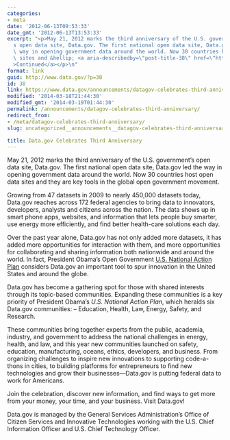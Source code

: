 ```yaml
---
categories:
- meta
date: '2012-06-13T09:53:33'
date_gmt: '2012-06-13T13:53:33'
excerpt: "<p>May 21, 2012 marks the third anniversary of the U.S. government\u2019\
  s open data site, Data.gov. The first national open data site, Data.gov led the\
  \ way in opening government data around the world. Now 30 countries host open data\
  \ sites and &hellip; <a aria-describedby=\"post-title-38\" href=\"https://www.data.gov/announcements/datagov-celebrates-third-anniversary\"\
  >Continued</a></p>\n"
format: link
guid: http://www.data.gov/?p=38
id: 38
link: https://www.data.gov/announcements/datagov-celebrates-third-anniversary
modified: '2014-03-18T21:44:30'
modified_gmt: '2014-03-19T01:44:30'
permalink: /announcements/datagov-celebrates-third-anniversary/
redirect_from:
- /meta/datagov-celebrates-third-anniversary/
slug: uncategorized__announcements__datagov-celebrates-third-anniversary

title: Data.gov Celebrates Third Anniversary
---
```


May 21, 2012 marks the third anniversary of the U.S. government’s open data site, Data.gov. The first national open data site, Data.gov led the way in opening government data around the world. Now 30 countries host open data sites and they are key tools in the global open government movement.

Growing from 47 datasets in 2009 to nearly 450,000 datasets today, Data.gov reaches across 172 federal agencies to bring data to innovators, developers, analysts and citizens across the nation. The data shows up in smart phone apps, websites, and information that lets people buy smarter, use energy more efficiently, and find better health-care solutions each day.

Over the past year alone, Data.gov has not only added more datasets, it has added more opportunities for interaction with them, and more opportunities for collaborating and sharing information both nationwide and around the world. In fact, President Obama’s Open Government [U.S. National Action Plan](http://www.opengovpartnership.org/sites/www.opengovpartnership.org/files/country_action_plans/US_National_Action_Plan_Final_2.pdf) considers Data.gov an important tool to spur innovation in the United States and around the globe.

Data.gov has become a gathering spot for those with shared interests through its topic-based communities. Expanding these communities is a key priority of President Obama’s *U.S. National Action Plan*, which heralds six Data.gov communities: – Education, Health, Law, Energy, Safety, and Research.

These communities bring together experts from the public, academia, industry, and government to address the national challenges in energy, health, and law, and this year new communities launched on safety, education, manufacturing, oceans, ethics, developers, and business. From organizing challenges to inspire new innovations to supporting code-a-thons in cities, to building platforms for entrepreneurs to find new technologies and grow their businesses—Data.gov is putting federal data to work for Americans.

Join the celebration, discover new information, and find ways to get more from your money, your time, and your business. Visit Data.gov!

Data.gov is managed by the General Services Administration’s Office of Citizen Services and Innovative Technologies working with the U.S. Chief Information Officer and U.S. Chief Technology Officer.
